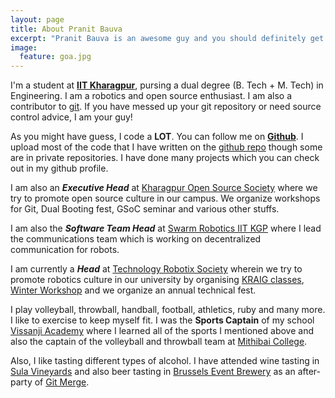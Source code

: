 ```yaml
---
layout: page
title: About Pranit Bauva
excerpt: "Pranit Bauva is an awesome guy and you should definitely get to konw him"
image:
  feature: goa.jpg
---
```


I'm a student at [**IIT Kharagpur**](http://www.iitkgp.ac.in/), pursing a
dual degree (B. Tech + M. Tech) in Engineering. I am a robotics and open
source enthusiast. I am also a contributor to
[git](https://github.com/git/git). If you have messed
up your git repository or need source control advice, I am your guy!

As you might have guess, I code a **LOT**. You can follow me on
[**Github**](https://github.com/pranitbauva1997). I upload most of the code
that I have written on the
[github repo](https://github.com/pranitbauva1997?tab=repositories)
though some are in private
repositories. I have done many projects which you can check out in my
github profile.

I am also an _**Executive Head**_ at
[Kharagpur Open Source Society](http://kossiitkgp.in/) where we try
to promote open source culture in our campus. We organize workshops
for Git, Dual Booting fest, GSoC seminar and various other stuffs.

I am also the _**Software Team Head**_ at
[Swarm Robotics IIT KGP](http://swarm-iitkgp.github.io/)
where I lead the communications team which is
working on decentralized communication for robots.

I am currently a _**Head**_ at
[Technology Robotix Society](https://www.robotix.in/) wherein we try to
promote robotics culture in our university by organising
[KRAIG classes](https://www.robotix.in/kraig/),
[Winter Workshop](https://www.robotix.in/kraig/) and we organize an
annual technical fest.

I play volleyball, throwball, handball, football, athletics, ruby and
many more. I like to exercise to keep myself fit. I was the **Sports
Captain** of my school [Vissanji Academy](http://vissanjiacademy.com/)
where I learned all of the sports I mentioned above and
also the captain of the volleyball and throwball team at
[Mithibai College](http://mithibai.ac.in/).

Also, I like tasting different types of alcohol. I have attended wine
tasting in [Sula Vineyards](http://www.sulawines.com/) and also beer
tasting in [Brussels Event Brewery](https://www.eventbrewery.eu/) as
an after-party of [Git Merge](http://git-merge.com/).
